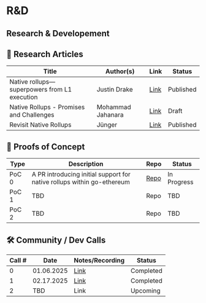 # R&D

## Research & Developement

## 📄 Research Articles

| Title | Author(s) | Link | Status |
|-------|-----------|------|--------|
| Native rollups—superpowers from L1 execution | Justin Drake  | [Link](https://ethresear.ch/t/native-rollups-superpowers-from-l1-execution/21517) | Published |
| Native Rollups - Promises and Challenges | Mohammad Jahanara | [Link](https://hackmd.io/@BARWuOmDQpyNdHgzQz9HnA/HJwy6Cgq1l) | Draft |
| Revisit Native Rollups | Jünger | [Link](https://taiko.mirror.xyz/Mr5Fl0epl7ooCr5199yVrmGXWUV-IdYBHHtAwLXrp58) | Published |



## 🧪 Proofs of Concept

| Type | Description | Repo | Status |
|------|-------------|-----------|--------|
| PoC 0 | A PR introducing initial support for native rollups within go-ethereum | [Repo](https://github.com/native-rollups/go-ethereum/pull/1) | In Progress |
| PoC 1 | TBD | Repo | TBD |
| PoC 2 | TBD | Repo | TBD |


## 🛠️ Community / Dev Calls

| Call # | Date | Notes/Recording | Status |
|--------|------|-----------------|--------|
| 0 | 01.06.2025 | [Link](https://github.com/ethereum/pm/issues/1237) | Completed |
| 1 | 02.17.2025 | [Link](https://github.com/ethereum/pm/issues/1301) | Completed |
| 2 | TBD | Link | Upcoming |